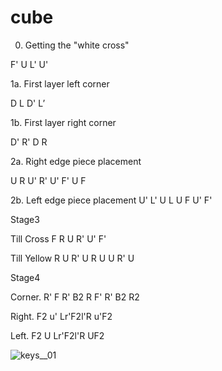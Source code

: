 # cube

0. Getting the "white cross"

F' U L' U'

1a. First layer left corner

D L D' L’

1b. First layer right corner

D' R' D R

2a. Right edge piece placement

U R U' R' U' F' U F


2b. Left edge piece placement
U' L' U L U F U' F'

Stage3

Till Cross F R U R' U' F'


Till Yellow R U R' U R U U R' U



Stage4

Corner. R' F R' B2 R F' R' B2 R2 


Right.  F2 u' Lr'F2l'R u'F2


Left.  F2 U Lr'F2l'R UF2

![keys__01](https://user-images.githubusercontent.com/274062/132938224-8eedac51-6290-4b96-b0d6-66c4669e7766.png)
